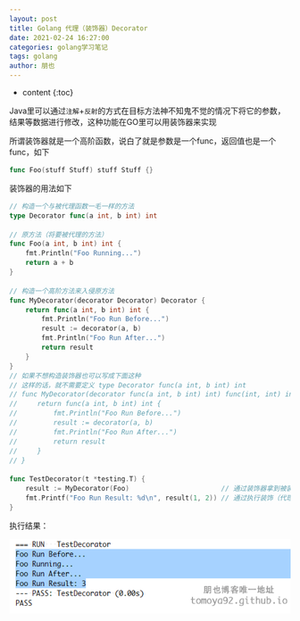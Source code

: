 ```yaml
---
layout: post
title: Golang 代理（装饰器）Decorator
date: 2021-02-24 16:27:00
categories: golang学习笔记
tags: golang
author: 朋也
---
```


* content
{:toc}

Java里可以通过`注解`+`反射`的方式在目标方法神不知鬼不觉的情况下将它的参数，结果等数据进行修改，这种功能在GO里可以用装饰器来实现

所谓装饰器就是一个高阶函数，说白了就是参数是一个func，返回值也是一个func，如下

```go
func Foo(stuff Stuff) stuff Stuff {}
```

装饰器的用法如下

```go
// 构造一个与被代理函数一毛一样的方法
type Decorator func(a int, b int) int

// 原方法（将要被代理的方法）
func Foo(a int, b int) int {
    fmt.Println("Foo Running...")
    return a + b
}

// 构造一个高阶方法来入侵原方法
func MyDecorator(decorator Decorator) Decorator {
    return func(a int, b int) int {
        fmt.Println("Foo Run Before...")
        result := decorator(a, b)
        fmt.Println("Foo Run After...")
        return result
    }
}
// 如果不想构造装饰器也可以写成下面这种
// 这样的话，就不需要定义 type Decorator func(a int, b int) int
// func MyDecorator(decorator func(a int, b int) int) func(int, int) int {
//     return func(a int, b int) int {
//         fmt.Println("Foo Run Before...")
//         result := decorator(a, b)
//         fmt.Println("Foo Run After...")
//         return result
//     }
// }

func TestDecorator(t *testing.T) {
    result := MyDecorator(Foo)                       // 通过装饰器拿到被装饰（代理）的对象
    fmt.Printf("Foo Run Result: %d\n", result(1, 2)) // 通过执行装饰（代理）对象来实现对被装饰（代理）对象的"增强"
}
```

执行结果：

![](/assets/images/2021-02-24-16-32-05.png)

